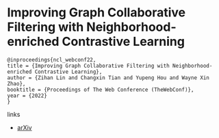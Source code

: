 # Improving Graph Collaborative Filtering with Neighborhood-enriched Contrastive Learning

```
@inproceedings{ncl_webconf22,
title = {Improving Graph Collaborative Filtering with Neighborhood-enriched Contrastive Learning},
author = {Zihan Lin and Changxin Tian and Yupeng Hou and Wayne Xin Zhao},
booktitle = {Proceedings of The Web Conference (TheWebConf)},
year = {2022}
}
```

links
- [arXiv](https://arxiv.org/abs/2202.06200)
